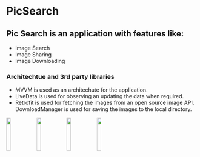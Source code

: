 # PicSearch
## Pic Search is an application with features like:
- Image Search
- Image Sharing
- Image Downloading

### Architechtue and 3rd party libraries

- MVVM is used as an architechute for the application.
- LiveData is used for observing an updating the data when required.
- Retrofit is used for fetching the images from an open source image API. DownloadManager is used for saving the images to the local directory.

<img src="https://user-images.githubusercontent.com/44507909/64341661-7900fd80-d006-11e9-86eb-be874c690edb.png" width="15%"></img> <img src="https://user-images.githubusercontent.com/44507909/64341662-79999400-d006-11e9-810a-476cd690336b.png" width="15%"></img>
<img src="https://user-images.githubusercontent.com/44507909/64341664-79999400-d006-11e9-84c0-2883fb81e4cf.png" width="15%"></img> 
<img src="https://user-images.githubusercontent.com/44507909/64341660-7900fd80-d006-11e9-8f8b-9d4d9d9ad39b.png" width="15%"></img>  
